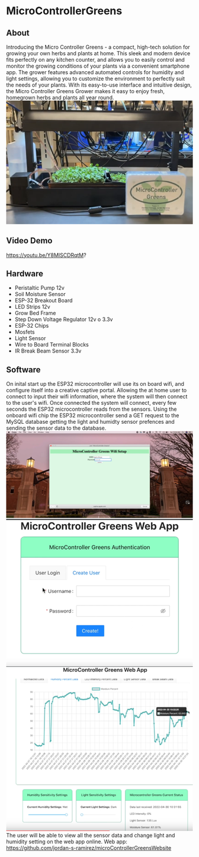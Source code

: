 
# MicroControllerGreens
## About
Introducing the Micro Controller Greens - a compact, high-tech solution for growing your own herbs and plants at home. This sleek and modern device fits perfectly on any kitchen counter, and allows you to easily control and monitor the growing conditions of your plants via a convenient smartphone app. The grower features advanced automated controls for humidity and light settings, allowing you to customize the environment to perfectly suit the needs of your plants. With its easy-to-use interface and intuitive design, the Micro Controller Greens Grower makes it easy to enjoy fresh, homegrown herbs and plants all year round.
![Example 1](./photos/1.PNG)
## Video Demo
https://youtu.be/Y8MISCDRqtM?
## Hardware
* Peristaltic Pump 12v
* Soil Moisture Sensor
* ESP-32 Breakout Board
* LED Strips 12v
* Grow Bed Frame
* Step Down Voltage Regulator 12v o 3.3v
* ESP-32 Chips
* Mosfets
* Light Sensor
* Wire to Board Terminal Blocks
* IR Break Beam Sensor 3.3v

## Software
On inital start up the ESP32 microcontroller will use its on board wifi, and configure itself into a creative captive portal. Allowing the at home user to connect to input their wifi information, where the system will then connect to the user's wifi. Once connected the system will connect, every few seconds the ESP32 microcontroller reads from the sensors. Using the onboard wifi chip the ESP32 microcontroller send a GET request to the MySQL database getting the light and humidty sensor prefences and sending the sensor data to the database. 
![Example 1](./photos/2.PNG)
![Example 1](./photos/3.PNG)
![Example 1](./photos/4.PNG)
The user will be able to view all the sensor data and change light and humidity setting on the web app online. Web app: https://github.com/jordan-s-ramirez/microControllerGreensWebsite

